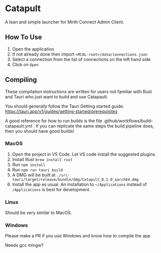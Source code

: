 # Catapult
A lean and simple launcher for Mirth Connect Admin Client.

## How To Use
1. Open the application
2. If not already done then import `<MCAL-root>/data/connections.json`
3. Select a connection from the list of connections on the left hand side
4. Click on `Open`

## Compiling

These compilation instructions are written for users not familiar with Rust and Tauri who just want to build and use Catapault.

You should generally follow the Tauri Getting started guide: https://tauri.app/v1/guides/getting-started/prerequisites

A good reference for how to run builds is the file .github/workflows/build-catapault.yml . If you can replicate the same steps the build pipeline does, then you should have good builds!

### MacOS

1. Open the project in VS Code. Let VS code install the suggested plugins.
1. Install Rust `brew install rust`
1. Run `npm install`
1. Run `npm run tauri build`
1. A DMG will be built at `./src-tauri/target/release/bundle/dmg/Catapult_0.1.0_aarch64.dmg`
1. Install the app as usual. An installation to `~/Applications` instead of `/Applications` is best for development.

### Linux

Should be very similar to MacOS.

### Windows 

Please make a PR if you use Windows and know how to compile the app

Needs gcc mingw?